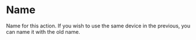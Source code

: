 <i class="icon-font"></i>Name
===================
Name for this action. If you wish to use the same device in the previous, you can name it with the old name.

